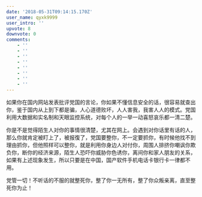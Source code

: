 ```yaml
---
date: '2018-05-31T09:14:15.170Z'
user_name: qyxk9999
user_intro: ''
upvote: 8
downvote: 0
comments:
    - ''
    - ''
    - ''
    - ''
    - ''
    - ''
    - ''
    - ''
---
```


如果你在国内网站发表批评党国的言论，你如果不懂信息安全的话，很容易就查出你，鉴于国内从上到下都是骗，人心道德败坏，人人害我，我害人人的模式。党国利用大数据和实名制和天眼监控系统，对每个人的一举一动喜怒哀乐都一清二楚。

你是不是觉得陌生人对你的事情很清楚，尤其在网上。会遇到对你话里有话的人，那么你就肯定被盯上了，被报復了，党国要整你，不一定要抓你，有时候他找不到理由抓你，但他照样可以整你，就是利用你身边人对付你，周围人排挤你嘲讽你欺负你，断你的经济来源，陌生人恐吓你威胁你色诱你，离间你和家人朋友的关系，如果有上述现象发生，所以只要是在中国，国产软件手机电话卡银行卡一律都不用。

党管一切！不听话的不服的就整死你，整了你一无所有，整了你众叛亲离，直至整死你为止！

